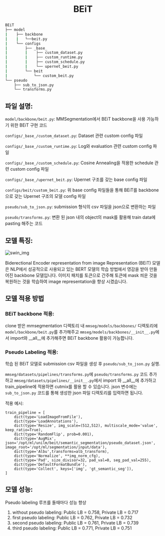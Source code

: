 <h1 align="center">
<p>BEiT
</h1>

```bash
BEiT
├── model
|    ├── backbone
|    |   └──beit.py
|    └── configs
|        ├── _base_
|        |    ├── custom_dataset.py
|        |    ├── custom_runtime.py
|        |    ├── custom_schedule.py
|        |    └── upernet_beit.py
|        └── beit
|            └── custom_beit.py
└── pseudo
    ├── sub_to_json.py
    └── transforms.py
```

## 파일 설명:

`model/backbone/beit.py`: MMSegmentation에서 BEiT backbone을 사용 가능하기 위한 BEiT 구현 코드

`configs/_base_/custom_dataset.py`: Dataset 관련 custom config 파일

`configs/_base_/custom_runtime.py`: Log와 evaluation 관련 custom config 파일

`configs/_base_/custom_schedule.py`: Cosine Annealing을 적용한 schedule 관련 custom config 파일

`configs/_base_/upernet_beit.py`: Upernet 구조를 갖는 base config 파일

`configs/beit/custom_beit.py`: 위 base config 파일들을 통해 BEiT를 backbone으로 갖는 Upernet 구조의 모델 config 파일

`pseudo/sub_to_json.py`: submission 형식의 csv 파일을 json으로 변환하는 파일

`pseudo/transforms.py`: 변환 된 json 내의 object의 mask를 활용해 train data에 pasting 해주는 코드


## 모델 특징:

![swin_img](https://user-images.githubusercontent.com/69003150/140606784-e5ca9941-d23d-4eae-82bf-34409ea8174f.JPG)

Biderectional Encoder representation from image Representation (BEiT) 모델은 NLP에서 성공적으로 사용되고 있는 BERT 모델의 학습 방법에서 영감을 받아 만들어진 backbone 모델입니다. 이미지 패치를 토큰으로 간주해 토큰에 mask 씌운 것을 복원하는 것을 학습하여 image representation을 향상 시켰습니다. 


## 모델 적용 방법


### BEiT backbone 적용:

clone 받은 mmsegmentation 디렉토리 내 `mmseg/models/backbones/` 디렉토리에 `model/backbone/beit.py`를 추가해주고 `mmseg/models/backbones/__init__.py`에서 import와 \_\_all\_\_에 추가해주면 BEiT backbone 활용이 가능합니다.

### Pseudo Labeling 적용:

학습 된 BEiT 모델로 submission csv 파일을 생성 후 `pseudo/sub_to_json.py` 실행.

`mmseg/datasets/pipelines/transforms.py`에 `pseudo/transforms.py` 코드 추가하고 `mmseg/datasets/pipelines/__init__.py`에서 import 와 \_\_all\_\_에 추가하고 train_pipeline에 적용하면 cutmix를 활용 할 수 있습니다. json 변수에는 `sub_to_json.py` 코드를 통해 생성한 json 파일 디렉토리를 입력하면 됩니다.

적용 예시:
```
train_pipeline = [
    dict(type='LoadImageFromFile'),
    dict(type='LoadAnnotations'),
    dict(type='Resize', img_scale=(512,512), multiscale_mode='value', keep_ratio=True),
    dict(type='RandomFlip', prob=0.001),
    dict(type='AugMix', json='/opt/ml/unilm/beit/semantic_segmentation/pseudo_dataset.json', image_root='/opt/ml/segmentation/input/data'),
    dict(type='Albu',transforms=alb_transform),
    dict(type='Normalize', **img_norm_cfg),
    dict(type='Pad', size_divisor=32, pad_val=0, seg_pad_val=255),
    dict(type='DefaultFormatBundle'),
    dict(type='Collect', keys=['img', 'gt_semantic_seg']),
]
```

## 모델 성능:

Pseudo labeling 루프를 돌때마다 성능 향상

1. without pseudo labeling: Public LB = 0.758, Private LB = 0.717
2. first pseudo labeling: Public LB = 0.762, Private LB = 0.732
3. second pseudo labeling: Public LB = 0.761, Private LB = 0.739
4. third pseudo labeling: Public LB = 0.771, Private LB = 0.751
